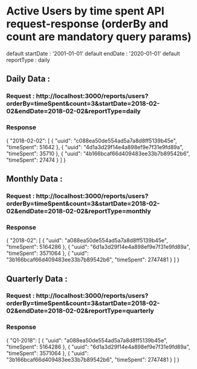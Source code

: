 # Active Users by time spent API request-response (orderBy and count are mandatory query params)
default startDate : '2001-01-01'
default endDate : '2020-01-01'
default reportType : daily

## Daily Data :

### Request : http://localhost:3000/reports/users?orderBy=timeSpent&count=3&startDate=2018-02-02&endDate=2018-02-02&reportType=daily 

### Response
{ 
    "2018-02-02": [
        {
            "uuid": "c088ea50de554ad5a7a8d8ff5139b45e",
            "timeSpent": 51642
        },
        {
            "uuid": "4d1a3d29f14e4a898ef9e7f31e9fd89a",
            "timeSpent": 35710
        },
        {
            "uuid": "4b166bcaf66d409483ee33b7b89542b6",
            "timeSpent": 27474
        }
    ]
}

## Monthly Data :

### Request : http://localhost:3000/reports/users?orderBy=timeSpent&count=3&startDate=2018-02-02&endDate=2018-02-02&reportType=monthly

### Response
{ 
    "2018-02": [
        {
            "uuid": "a088ea50de554ad5a7a8d8ff5139b45e",
            "timeSpent": 5164286
        },
        {
            "uuid": "6d1a3d29f14e4a898ef9e7f31e9fd89a",
            "timeSpent": 3571064
        },
        {
            "uuid": "3b166bcaf66d409483ee33b7b89542b6",
            "timeSpent": 2747481
        }
    ]
}

## Quarterly Data :

### Request : http://localhost:3000/reports/users?orderBy=timeSpent&count=3&startDate=2018-02-02&endDate=2018-02-02&reportType=quarterly 

### Response
{ 
    "Q1-2018": [
        {
            "uuid": "a088ea50de554ad5a7a8d8ff5139b45e",
            "timeSpent": 5164286
        },
        {
            "uuid": "6d1a3d29f14e4a898ef9e7f31e9fd89a",
            "timeSpent": 3571064
        },
        {
            "uuid": "3b166bcaf66d409483ee33b7b89542b6",
            "timeSpent": 2747481
        }
    ]
}